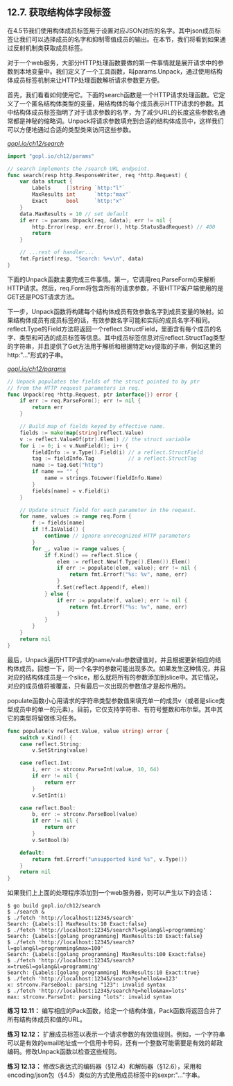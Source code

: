 ## 12.7. 获取结构体字段标签

在4.5节我们使用构体成员标签用于设置对应JSON对应的名字。其中json成员标签让我们可以选择成员的名字和抑制零值成员的输出。在本节，我们将看到如果通过反射机制类获取成员标签。

对于一个web服务，大部分HTTP处理函数要做的第一件事情就是展开请求中的参数到本地变量中。我们定义了一个工具函数，叫params.Unpack，通过使用结构体成员标签机制来让HTTP处理函数解析请求参数更方便。

首先，我们看看如何使用它。下面的search函数是一个HTTP请求处理函数。它定义了一个匿名结构体类型的变量，用结构体的每个成员表示HTTP请求的参数。其中结构体成员标签指明了对于请求参数的名字，为了减少URL的长度这些参数名通常都是神秘的缩略词。Unpack将请求参数填充到合适的结构体成员中，这样我们可以方便地通过合适的类型类来访问这些参数。

<u><i>gopl.io/ch12/search</i></u>
```Go
import "gopl.io/ch12/params"

// search implements the /search URL endpoint.
func search(resp http.ResponseWriter, req *http.Request) {
	var data struct {
		Labels     []string `http:"l"`
		MaxResults int      `http:"max"`
		Exact      bool     `http:"x"`
	}
	data.MaxResults = 10 // set default
	if err := params.Unpack(req, &data); err != nil {
		http.Error(resp, err.Error(), http.StatusBadRequest) // 400
		return
	}

	// ...rest of handler...
	fmt.Fprintf(resp, "Search: %+v\n", data)
}
```

下面的Unpack函数主要完成三件事情。第一，它调用req.ParseForm()来解析HTTP请求。然后，req.Form将包含所有的请求参数，不管HTTP客户端使用的是GET还是POST请求方法。

下一步，Unpack函数将构建每个结构体成员有效参数名字到成员变量的映射。如果结构体成员有成员标签的话，有效参数名字可能和实际的成员名字不相同。reflect.Type的Field方法将返回一个reflect.StructField，里面含有每个成员的名字、类型和可选的成员标签等信息。其中成员标签信息对应reflect.StructTag类型的字符串，并且提供了Get方法用于解析和根据特定key提取的子串，例如这里的http:"..."形式的子串。

<u><i>gopl.io/ch12/params</i></u>
```Go
// Unpack populates the fields of the struct pointed to by ptr
// from the HTTP request parameters in req.
func Unpack(req *http.Request, ptr interface{}) error {
	if err := req.ParseForm(); err != nil {
		return err
	}

	// Build map of fields keyed by effective name.
	fields := make(map[string]reflect.Value)
	v := reflect.ValueOf(ptr).Elem() // the struct variable
	for i := 0; i < v.NumField(); i++ {
		fieldInfo := v.Type().Field(i) // a reflect.StructField
		tag := fieldInfo.Tag           // a reflect.StructTag
		name := tag.Get("http")
		if name == "" {
			name = strings.ToLower(fieldInfo.Name)
		}
		fields[name] = v.Field(i)
	}

	// Update struct field for each parameter in the request.
	for name, values := range req.Form {
		f := fields[name]
		if !f.IsValid() {
			continue // ignore unrecognized HTTP parameters
		}
		for _, value := range values {
			if f.Kind() == reflect.Slice {
				elem := reflect.New(f.Type().Elem()).Elem()
				if err := populate(elem, value); err != nil {
					return fmt.Errorf("%s: %v", name, err)
				}
				f.Set(reflect.Append(f, elem))
			} else {
				if err := populate(f, value); err != nil {
					return fmt.Errorf("%s: %v", name, err)
				}
			}
		}
	}
	return nil
}
```

最后，Unpack遍历HTTP请求的name/valu参数键值对，并且根据更新相应的结构体成员。回想一下，同一个名字的参数可能出现多次。如果发生这种情况，并且对应的结构体成员是一个slice，那么就将所有的参数添加到slice中。其它情况，对应的成员值将被覆盖，只有最后一次出现的参数值才是起作用的。

populate函数小心用请求的字符串类型参数值来填充单一的成员v（或者是slice类型成员中的单一的元素）。目前，它仅支持字符串、有符号整数和布尔型。其中其它的类型将留做练习任务。

```Go
func populate(v reflect.Value, value string) error {
	switch v.Kind() {
	case reflect.String:
		v.SetString(value)

	case reflect.Int:
		i, err := strconv.ParseInt(value, 10, 64)
		if err != nil {
			return err
		}
		v.SetInt(i)

	case reflect.Bool:
		b, err := strconv.ParseBool(value)
		if err != nil {
			return err
		}
		v.SetBool(b)

	default:
		return fmt.Errorf("unsupported kind %s", v.Type())
	}
	return nil
}
```

如果我们上上面的处理程序添加到一个web服务器，则可以产生以下的会话：

```
$ go build gopl.io/ch12/search
$ ./search &
$ ./fetch 'http://localhost:12345/search'
Search: {Labels:[] MaxResults:10 Exact:false}
$ ./fetch 'http://localhost:12345/search?l=golang&l=programming'
Search: {Labels:[golang programming] MaxResults:10 Exact:false}
$ ./fetch 'http://localhost:12345/search?l=golang&l=programming&max=100'
Search: {Labels:[golang programming] MaxResults:100 Exact:false}
$ ./fetch 'http://localhost:12345/search?x=true&l=golang&l=programming'
Search: {Labels:[golang programming] MaxResults:10 Exact:true}
$ ./fetch 'http://localhost:12345/search?q=hello&x=123'
x: strconv.ParseBool: parsing "123": invalid syntax
$ ./fetch 'http://localhost:12345/search?q=hello&max=lots'
max: strconv.ParseInt: parsing "lots": invalid syntax
```

**练习 12.11：** 编写相应的Pack函数，给定一个结构体值，Pack函数将返回合并了所有结构体成员和值的URL。

**练习 12.12：** 扩展成员标签以表示一个请求参数的有效值规则。例如，一个字符串可以是有效的email地址或一个信用卡号码，还有一个整数可能需要是有效的邮政编码。修改Unpack函数以检查这些规则。

**练习 12.13：** 修改S表达式的编码器（§12.4）和解码器（§12.6），采用和encoding/json包（§4.5）类似的方式使用成员标签中的sexpr:"..."字串。
